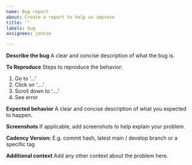 ```yaml
---
name: Bug report
about: Create a report to help us improve
title: ''
labels: bug
assignees: jontze

---
```


**Describe the bug**
A clear and concise description of what the bug is.

**To Reproduce**
Steps to reproduce the behavior:
1. Go to '...'
2. Click on '....'
3. Scroll down to '....'
4. See error

**Expected behavior**
A clear and concise description of what you expected to happen.

**Screenshots**
If applicable, add screenshots to help explain your problem.

**Cadency Version:**
E.g. commit hash, latest main / develop branch or a specific tag

**Additional context**
Add any other context about the problem here.
